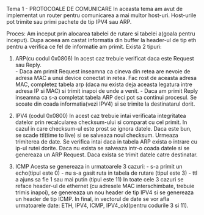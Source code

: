 Tema 1 - PROTOCOALE DE COMUNICARE
In aceasta tema am avut de implementat un router pentru comunicarea a mai multor host-uri. Host-urile pot trimite sau primi pachete de tip IPV4 sau ARP.

Proces:
Am inceput prin alocarea tabelei de rutare si tabelei a(goala pentru inceput). Dupa aceea am castat informatia din buffer la header-ul de tip eth pentru a verifica ce fel de informatie am primit. Exista 2 tipuri:

1. ARP(cu codul 0x0806)
    In acest caz trebuie verificat daca este Request sau Reply.     
        - Daca am primit Request inseamna ca cineva din retea are nevoie de adresa MAC a unui device conectat in retea. Fac rost de aceasta adresa MAC, completez tabela arp (daca nu exista deja aceasta legatura intre adresa IP si MAC) si trimit inapoi de unde a venit.
        - Daca am primit Reply inseamna ca s-a completat tabela ARP deci pot sa continui procesul. Se scoate din coada informatia(vezi IPV4) si se trimite la destinatarul dorit.
    
2. IPV4 (codul 0x0800)
    In acest caz trebuie intai verificata integritatea datelor prin recalcularea checksum-ului si comparat cu cel primit. In cazul in care checksum-ul este prost se ignora datele. Daca este bun, se scade ttl(time to live) si se salveaza noul checksum. Urmeaza trimiterea de date. Se verifica intai daca in tabela ARP exista o intrare cu ip-ul rutei dorite. Daca nu exista se salveaza intr-o coada datele si se genereaza un ARP Request. Daca exista se trimit datele catre destinatar.

3. ICMP
    Acesta se genereaza in urmatoarele 3 cazuri:
        - s-a primit un echo(tipul este 0)
        - nu s-a gasit ruta in tabela de rutare (tipul este 3)
        - ttl a ajuns sa fie 1 sau mai putin (tipul este 11)
    In toate cele 3 cazuri se reface header-ul de ethernet (cu adresele MAC interschimbate, trebuie trimis inapoi), se genereaza un nou header de tip IPV4 si se genereaza un header de tip ICMP. In final, in vectorul de date se vor afla urmatoarele date: ETH, IPV4, ICMP, IPV4_old(pentru codurile 3 si 11).
